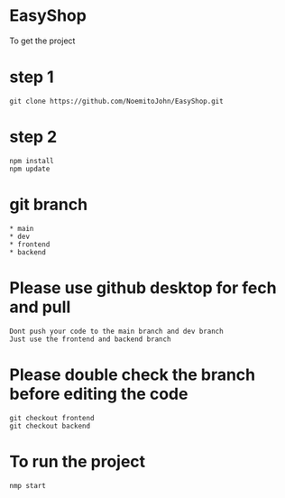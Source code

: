 # EasyShop

To get the project

# step 1
    git clone https://github.com/NoemitoJohn/EasyShop.git

# step 2
    npm install
    npm update

# git branch
    * main
    * dev
    * frontend 
    * backend

# Please use github desktop for fech and pull 
    Dont push your code to the main branch and dev branch
    Just use the frontend and backend branch

# Please double check the branch before editing the code 
    git checkout frontend 
    git checkout backend 

# To run the project 
    nmp start

